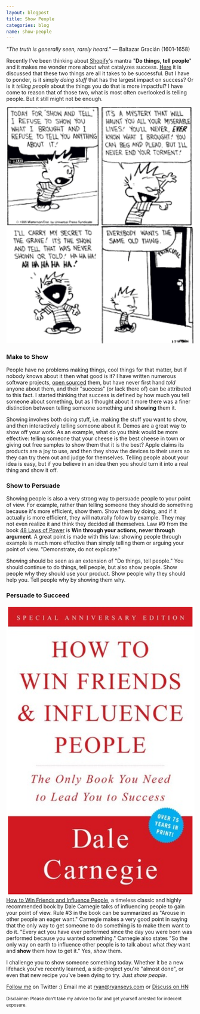 ```yaml
---
layout: blogpost
title: Show People
categories: blog
name: show-people
---
```


*"The truth is generally seen, rarely heard."* &mdash; Baltazar Gracián (1601-1658)

Recently I’ve been thinking about [Shopify][shopify]'s mantra "**Do things, tell people**" and it makes me wonder more about what catalyzes success. [Here][do-tell] it is discussed that these two things are all it takes to be successful. But I have to ponder, is it simply _doing stuff_ that has the largest impact on success? Or is it _telling people_ about the things you do that is more impactful? I have come to reason that of those two, what is most often overlooked is telling people. But it still might not be enough.<!-- truncate_here -->

![ShowAndTell](/img/show-and-tell.png)

### Make to Show

People have no problems making things, cool things for that matter, but if nobody knows about it then what good is it? I have written numerous software projects, [open sourced][ryanseys-gh] them, but have never first hand *told* anyone about them, and their "success" (or lack there of) can be attributed to this fact. I started thinking that success is defined by how much you tell someone about something, but as I thought about it more there was a finer distinction between telling someone something and **showing** them it.

Showing involves both doing stuff, i.e. making the stuff you want to show, and then interactively telling someone about it. Demos are a great way to show off your work. As an example, what do you think would be more effective: telling someone that your cheese is the best cheese in town or giving out free samples to show them that it is the best? Apple claims its products are a joy to use, and then they show the devices to their users so they can try them out and judge for themselves. Telling people about your idea is easy, but if you believe in an idea then you should turn it into a real thing and show it off.

### Show to Persuade

Showing people is also a very strong way to persuade people to your point of view. For example, rather than telling someone they should do something because it's more efficient, show them. Show them by doing, and if it actually is more efficient, they will naturally follow by example. They may not even realize it and think they decided all themselves. Law #9 from the book [48 Laws of Power][48-laws-book] is **Win through your actions, never through argument**. A great point is made with this law: showing people through example is much more effective than simply telling them or arguing your point of view. "Demonstrate, do not explicate."

Showing should be seen as an extension of "Do things, tell people." You should continue to do things, tell people, but also show people. Show people why they should use your product. Show people why they should help you. Tell people why by showing them why.

### Persuade to Succeed

![WinFriends](/img/win-friends.png) [How to Win Friends and Influence People][win-friends-book], a timeless classic and highly recommended book by Dale Carnegie talks of influencing people to gain your point of view. Rule #3 in the book can be summarized as "Arouse in other people an eager want." Carnegie makes a very good point in saying that the only way to get someone to do something is to make them want to do it. "Every act you have ever performed since the day you were born was performed because you wanted something." Carnegie also states "So the only way on earth to influence other people is to talk about what *they* want and **show** them how to get it." Yes, *show* them.

I challenge you to show someone something today. Whether it be a new lifehack you've recently learned, a side-project you're "almost done", or even that new recipe you've been dying to try. Just *show people*.

[Follow me][twitter] on Twitter :) Email me at [ryan@ryanseys.com][email] or [Discuss on HN][hnlink]

<small>Disclaimer: Please don't take my advice too far and get yourself arrested for indecent exposure.</small>

[ryanseys-gh]: https://github.com/ryanseys "Ryan Seys GitHub"
[twitter]: https://twitter.com/ryanseys "Ryan Seys Twitter"
[win-friends-book]: http://www.amazon.ca/How-Win-Friends-Influence-People/dp/0671027034 "How to Win Friends and Influence People"
[48-laws-book]: http://www.amazon.ca/The-Laws-Power-Robert-Greene/dp/0140280197 "The 48 Laws of Power"
[shopify]: https://shopify.com "Shopify"
[email]: mailto:ryan@ryanseys.com "Email me"
[do-tell]: http://carl.flax.ie/dothingstellpeople.html
[hnlink]: https://news.ycombinator.com/item?id=6721553
